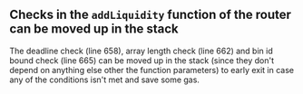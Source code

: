 ## Checks in the `addLiquidity` function of the router can be moved up in the stack

The deadline check (line 658), array length check (line 662) and bin id bound check (line 665) can be moved up in the stack (since they don't depend on anything else other the function parameters) to early exit in case any of the conditions isn't met and save some gas.